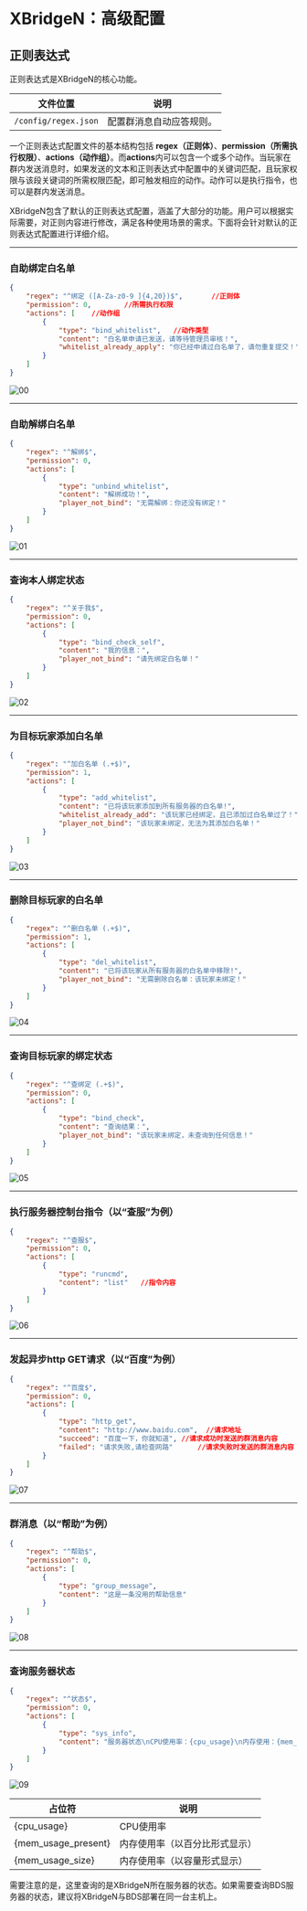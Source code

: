 # XBridgeN：高级配置
## 正则表达式
正则表达式是XBridgeN的核心功能。

文件位置|说明
--|--
`/config/regex.json`|配置群消息自动应答规则。


一个正则表达式配置文件的基本结构包括 **regex（正则体）**、**permission（所需执行权限）**、**actions（动作组）**。而**actions**内可以包含一个或多个动作。当玩家在群内发送消息时，如果发送的文本和正则表达式中配置中的关键词匹配，且玩家权限与该段关键词的所需权限匹配，即可触发相应的动作。动作可以是执行指令，也可以是群内发送消息。

XBridgeN包含了默认的正则表达式配置，涵盖了大部分的功能。用户可以根据实际需要，对正则内容进行修改，满足各种使用场景的需求。下面将会针对默认的正则表达式配置进行详细介绍。

---
### 自助绑定白名单

```json
{
	"regex": "^绑定 ([A-Za-z0-9 ]{4,20})$",		//正则体
	"permission": 0,		//所需执行权限
	"actions": [	//动作组
		{
			"type": "bind_whitelist",	//动作类型
			"content": "白名单申请已发送，请等待管理员审核！",
			"whitelist_already_apply": "你已经申请过白名单了，请勿重复提交！"
		}
	]
}
```
![00](../../img/xbn/bind_whitelist.png)

---
### 自助解绑白名单

```json
{
	"regex": "^解绑$",
	"permission": 0,
	"actions": [
		{
			"type": "unbind_whitelist",
			"content": "解绑成功！",
			"player_not_bind": "无需解绑：你还没有绑定！"
		}
	]
}
```

![01](../../img/xbn/unbind_whitelist.png)

---
### 查询本人绑定状态

```json
{
	"regex": "^关于我$",
	"permission": 0,
	"actions": [
		{
			"type": "bind_check_self",
			"content": "我的信息：",
			"player_not_bind": "请先绑定白名单！"
		}
	]
}
```

![02](../../img/xbn/check_bind_self.png)

---
### 为目标玩家添加白名单

```json
{
	"regex": "^加白名单 (.+$)",
	"permission": 1,
	"actions": [
		{
			"type": "add_whitelist",
			"content": "已将该玩家添加到所有服务器的白名单!",
			"whitelist_already_add": "该玩家已经绑定，且已添加过白名单过了！",
			"player_not_bind": "该玩家未绑定，无法为其添加白名单！"
		}
	]
}
```

![03](../../img/xbn/add_whitelist.png)

---
### 删除目标玩家的白名单

```json
{
	"regex": "^删白名单 (.+$)",
	"permission": 1,
	"actions": [
		{
			"type": "del_whitelist",
			"content": "已将该玩家从所有服务器的白名单中移除!",
			"player_not_bind": "无需删除白名单：该玩家未绑定！"
		}
	]
}
```

![04](../../img/xbn/del_whitelist.png)

---
### 查询目标玩家的绑定状态

```json
{
	"regex": "^查绑定 (.+$)",
	"permission": 0,
	"actions": [
		{
			"type": "bind_check",
			"content": "查询结果：",
			"player_not_bind": "该玩家未绑定，未查询到任何信息！"
		}
	]
}
```

![05](../../img/xbn/check_bind.png)

---
### 执行服务器控制台指令（以“查服”为例）

```json
{
	"regex": "^查服$",
	"permission": 0,
	"actions": [
		{
			"type": "runcmd",
			"content": "list"	//指令内容
		}
	]
}
```

![06](../../img/xbn/runcmd.png)

---
### 发起异步http GET请求（以“百度”为例）

```json
{
	"regex": "^百度$",
	"permission": 0,
	"actions": [
		{
			"type": "http_get",
			"content": "http://www.baidu.com",	//请求地址
			"succeed": "百度一下，你就知道",	//请求成功时发送的群消息内容
			"failed": "请求失败,请检查网路"		//请求失败时发送的群消息内容
		}
	]
}
```

![07](../../img/xbn/http_get.png)

---
### 群消息（以“帮助”为例）

```json
{
	"regex": "^帮助$",
	"permission": 0,
	"actions": [
		{
			"type": "group_message",
			"content": "这是一条没用的帮助信息"
		}
	]
}
```

![08](../../img/xbn/group_message.png)

---
### 查询服务器状态

```json
{
	"regex": "^状态$",
	"permission": 0,
	"actions": [
		{
			"type": "sys_info",
			"content": "服务器状态\nCPU使用率：{cpu_usage}\n内存使用：{mem_usage_size}"
		}
	]
}
```
![09](../../img/xbn/sysinfo.png)

占位符|说明
---|---
{cpu_usage}|CPU使用率
{mem_usage_present}|内存使用率（以百分比形式显示）
{mem_usage_size}|内存使用率（以容量形式显示）

需要注意的是，这里查询的是XBridgeN所在服务器的状态。如果需要查询BDS服务器的状态，建议将XBridgeN与BDS部署在同一台主机上。